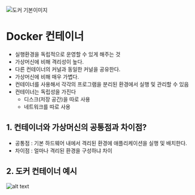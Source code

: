 ![도커 기본이미지](https://github.com/user-attachments/assets/90b27680-a3da-473c-bc18-62e8f993a28f)


# Docker 컨테이너
- 실행환경을 독립적으로 운영할 수 있게 해주는 것
- 가상머신에 비해 격리성이 높다.
- 다른 컨테이너의 커널과 동일한 커널을 공유한다.
- 가상머신에 비해 매우 가볍다.
- 컨테이너를 사용해서 각각의 프로그램을 분리된 환경에서 실행 및 관리할 수 있음
- 컨테이너는 독립성을 가진다
    - 디스크(저장 공간)을 따로 사용
    - 네트워크를 따로 사용

## 1. 컨테이너와 가상머신의 공통점과 차이점?
- 공통점 : 기본 하드웨어 내에서 격리된 환경에 애플리케이션을 실행 및 배치한다.
- 차이점 : 얼마나 격리된 환경을 구성하냐 차이

## 2. 도커 컨테이너 예시
![alt text](<img/도커 컨테이너 예시.png>)

